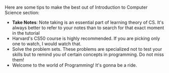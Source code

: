 Here are some tips to make the best out of Introduction to Computer Science section:

* __Take Notes__: Note taking is an essential part of learning theory of CS. It's always better to refer to your notes than to search for that exact
moment in the tutorial
* Harvard's CS50 course is highly recommended. If you are picking only one to watch, I would watch that.
* Solve the problem sets. These problems are specialized not to test your skills but to remind you of certain concepts in programming. Do not miss them!
* Welcome to the world of Programming! It's gonna be a ride.
